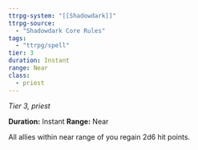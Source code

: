 ```yaml
---
ttrpg-system: "[[Shadowdark]]"
ttrpg-source: 
  - "Shadowdark Core Rules"
tags:
  - "ttrpg/spell"
tier: 3
duration: Instant
range: Near
class:
  - priest
---
```

*Tier 3, priest*

**Duration:** Instant
**Range:** Near

All allies within near range of you regain 2d6 hit points.


